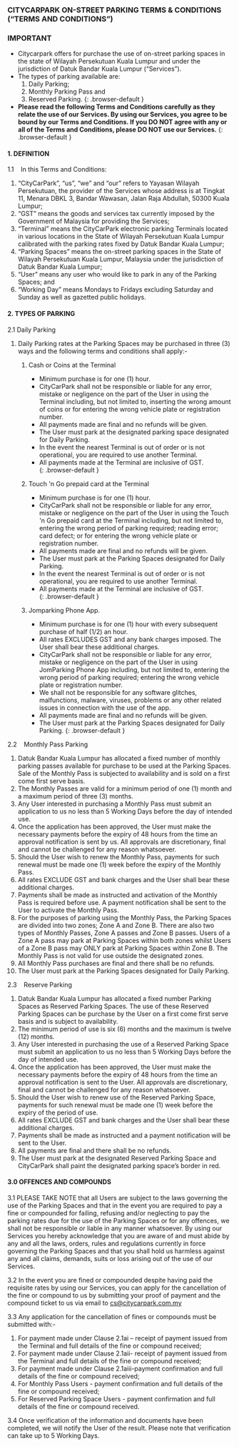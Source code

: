 ### CITYCARPARK ON-STREET PARKING TERMS & CONDITIONS (“TERMS AND CONDITIONS”)

### IMPORTANT


*   Citycarpark offers for purchase the use of on-street parking spaces in the state of Wilayah Persekutuan Kuala Lumpur and under the jurisdiction of Datuk Bandar Kuala Lumpur (“Services”).
*   The types of parking available are:
    1.  Daily Parking;
    2.  Monthly Parking Pass and
    3.  Reserved Parking.
    {: .browser-default }
*   **Please read the following Terms and Conditions carefully as they relate the use of our Services. By using our Services, you agree to be bound by our Terms and Conditions. If you DO NOT agree with any or all of the Terms and Conditions, please DO NOT use our Services.**
{: .browser-default }

#### 1\. DEFINITION

1.1    In this Terms and Conditions:



1.  “CityCarPark”, “us”, “we” and “our” refers to Yayasan Wilayah Persekutuan, the provider of the Services whose address is at Tingkat 11, Menara DBKL 3, Bandar Wawasan, Jalan Raja Abdullah, 50300 Kuala Lumpur;
2.  “GST” means the goods and services tax currently imposed by the Government of Malaysia for providing the Services;
3.  “Terminal” means the CityCarPark electronic parking Terminals located in various locations in the State of Wilayah Persekutuan Kuala Lumpur calibrated with the parking rates fixed by Datuk Bandar Kuala Lumpur;
4.  “Parking Spaces” means the on-street parking spaces in the State of Wilayah Persekutuan Kuala Lumpur, Malaysia under the jurisdiction of Datuk Bandar Kuala Lumpur;
5.  “User” means any user who would like to park in any of the Parking Spaces; and
6.  “Working Day” means Mondays to Fridays excluding Saturday and Sunday as well as gazetted public holidays. 



#### 2\. TYPES OF PARKING

2.1 Daily Parking



1.  Daily Parking rates at the Parking Spaces may be purchased in three (3) ways and the following terms and conditions shall apply:-  

    1.  Cash or Coins at the Terminal
        *   Minimum purchase is for one (1) hour.
        *   CityCarPark shall not be responsible or liable for any error, mistake or negligence on the part of the User in using the Terminal including, but not limited to, inserting the wrong amount of coins or for entering the wrong vehicle plate or registration number.
        *   All payments made are final and no refunds will be given.
        *   The User must park at the designated parking space designated for Daily Parking.
        *   In the event the nearest Terminal is out of order or is not operational, you are required to use another Terminal.
        *   All payments made at the Terminal are inclusive of GST.  
        {: .browser-default }

    2.  Touch 'n Go prepaid card at the Terminal
        *   Minimum purchase is for one (1) hour.
        *   CityCarPark shall not be responsible or liable for any error, mistake or negligence on the part of the User in using the Touch 'n Go prepaid card at the Terminal including, but not limited to, entering the wrong period of parking required; reading error; card defect; or for entering the wrong vehicle plate or registration number.
        *   All payments made are final and no refunds will be given.
        *   The User must park at the Parking Spaces designated for Daily Parking.
        *   In the event the nearest Terminal is out of order or is not operational, you are required to use another Terminal.
        *   All payments made at the Terminal are inclusive of GST.  
        {: .browser-default }

    3.  Jomparking Phone App.
        *   Minimum purchase is for one (1) hour with every subsequent purchase of half (1/2) an hour.
        *   All rates EXCLUDES GST and any bank charges imposed. The User shall bear these additional charges.
        *   CityCarPark shall not be responsible or liable for any error, mistake or negligence on the part of the User in using JomParking Phone App including, but not limited to, entering the wrong period of parking required; entering the wrong vehicle plate or registration number.
        *   We shall not be responsible for any software glitches, malfunctions, malware, viruses, problems or any other related issues in connection with the use of the app.
        *   All payments made are final and no refunds will be given.
        *   The User must park at the Parking Spaces designated for Daily Parking.
        {: .browser-default }



2.2    Monthly Pass Parking



1.  Datuk Bandar Kuala Lumpur has allocated a fixed number of monthly parking passes available for purchase to be used at the Parking Spaces. Sale of the Monthly Pass is subjected to availability and is sold on a first come first serve basis.
2.  The Monthly Passes are valid for a minimum period of one (1) month and a maximum period of three (3) months.
3.  Any User interested in purchasing a Monthly Pass must submit an application to us no less than 5 Working Days before the day of intended use.
4.  Once the application has been approved, the User must make the necessary payments before the expiry of 48 hours from the time an approval notification is sent by us. All approvals are discretionary, final and cannot be challenged for any reason whatsoever.
5.  Should the User wish to renew the Monthly Pass, payments for such renewal must be made one (1) week before the expiry of the Monthly Pass.
6.  All rates EXCLUDE GST and bank charges and the User shall bear these additional charges.
7.  Payments shall be made as instructed and activation of the Monthly Pass is required before use. A payment notification shall be sent to the User to activate the Monthly Pass.
8.  For the purposes of parking using the Monthly Pass, the Parking Spaces are divided into two zones; Zone A and Zone B. There are also two types of Monthly Passes, Zone A passes and Zone B passes. Users of a Zone A pass may park at Parking Spaces within both zones whilst Users of a Zone B pass may ONLY park at Parking Spaces within Zone B. The Monthly Pass is not valid for use outside the designated zones.
9.  All Monthly Pass purchases are final and there shall be no refunds.
10.  The User must park at the Parking Spaces designated for Daily Parking.



2.3    Reserve Parking



1.  Datuk Bandar Kuala Lumpur has allocated a fixed number Parking Spaces as Reserved Parking Spaces. The use of these Reserved Parking Spaces can be purchase by the User on a first come first serve basis and is subject to availability.
2.  The minimum period of use is six (6) months and the maximum is twelve (12) months.
3.  Any User interested in purchasing the use of a Reserved Parking Space must submit an application to us no less than 5 Working Days before the day of intended use.
4.  Once the application has been approved, the User must make the necessary payments before the expiry of 48 hours from the time an approval notification is sent to the User. All approvals are discretionary, final and cannot be challenged for any reason whatsoever.
5.  Should the User wish to renew use of the Reserved Parking Space, payments for such renewal must be made one (1) week before the expiry of the period of use.
6.  All rates EXCLUDE GST and bank charges and the User shall bear these additional charges.
7.  Payments shall be made as instructed and a payment notification will be sent to the User.
8.  All payments are final and there shall be no refunds.
9.  The User must park at the designated Reserved Parking Space and CityCarPark shall paint the designated parking space’s border in red.  



#### 3.0 OFFENCES AND COMPOUNDS

3.1 PLEASE TAKE NOTE that all Users are subject to the laws governing the use of the Parking Spaces and that in the event you are required to pay a fine or compounded for failing, refusing and/or neglecting to pay the parking rates due for the use of the Parking Spaces or for any offences, we shall not be responsible or liable in any manner whatsoever. By using our Services you hereby acknowledge that you are aware of and must abide by any and all the laws, orders, rules and regulations currently in force governing the Parking Spaces and that you shall hold us harmless against any and all claims, demands, suits or loss arising out of the use of our Services.

3.2 In the event you are fined or compounded despite having paid the requisite rates by using our Services, you can apply for the cancellation of the fine or compound to us by submitting your proof of payment and the compound ticket to us via email to <span id="cloak80890">[cs@citycarpark.com.my](mailto:cs@citycarpark.com.my)</span> <script type="text/javascript">//<!-- document.getElementById('cloak80890').innerHTML = ''; var prefix = '&#109;a' + 'i&#108;' + '&#116;o'; var path = 'hr' + 'ef' + '='; var addy80890 = 'cs' + '&#64;'; addy80890 = addy80890 + 'c&#105;tyc&#97;rp&#97;rk' + '&#46;' + 'c&#111;m' + '&#46;' + 'my'; var addy_text80890 = 'cs' + '&#64;' + 'c&#105;tyc&#97;rp&#97;rk' + '&#46;' + 'c&#111;m' + '&#46;' + 'my'; document.getElementById('cloak80890').innerHTML += '<a ' + path + '\'' + prefix + ':' + addy80890 + '\'>'+addy_text80890+'<\/a>'; //--></script>

3.3 Any application for the cancellation of fines or compounds must be submitted with:-



1.  For payment made under Clause 2.1ai – receipt of payment issued from the Terminal and full details of the fine or compound received;
2.  For payment made under Clause 2.1aii- receipt of payment issued from the Terminal and full details of the fine or compound received;
3.  For payment made under Clause 2.1aiii-payment confirmation and full details of the fine or compound received;
4.  For Monthly Pass Users - payment confirmation and full details of the fine or compound received;
5.  For Reserved Parking Space Users - payment confirmation and full details of the fine or compound received.

3.4 Once verification of the information and documents have been completed, we will notify the User of the result. Please note that verification can take up to 5 Working Days.


